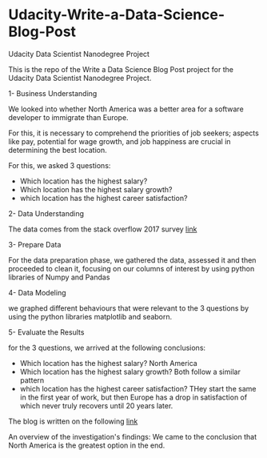 # Udacity-Write-a-Data-Science-Blog-Post
Udacity Data Scientist Nanodegree Project

This is the repo of the Write a Data Science Blog Post project for the Udacity Data Scientist Nanodegree Project.

1- Business Understanding

We looked into whether North America was a better area for a software developer to immigrate than Europe.

For this, it is necessary to comprehend the priorities of job seekers; aspects like pay, potential for wage growth, and job happiness are crucial in determining the best location.

For this, we asked 3 questions:
- Which location has the highest salary?
- Which location has the highest salary growth?
- which location has the highest career satisfaction?

2- Data Understanding

The data comes from the stack overflow 2017 survey [link](https://insights.stackoverflow.com/survey)

3- Prepare Data

For the data preparation phase, we gathered the data, assessed it and then proceeded to clean it, focusing on our columns of interest by using python libraries of Numpy and Pandas

4- Data Modeling

we graphed different behaviours that were relevant to the 3 questions by using the python libraries matplotlib and seaborn.

5- Evaluate the Results

for the 3 questions, we arrived at the following conclusions:
- Which location has the highest salary? North America
- Which location has the highest salary growth? Both follow a similar pattern
- which location has the highest career satisfaction? THey start the same in the first year of work, but then Europe has a drop in satisfaction of which never truly recovers until 20 years later.


The blog is written on the following [link](https://medium.com/@dan7cor/as-a-software-engineer-is-usa-a-better-place-to-migrate-than-europe-3198aa329be8?sk=a5c08b5a4492d1838ee8891a01acf5e9)

An overview of the investigation's findings: We came to the conclusion that North America is the greatest option in the end.
